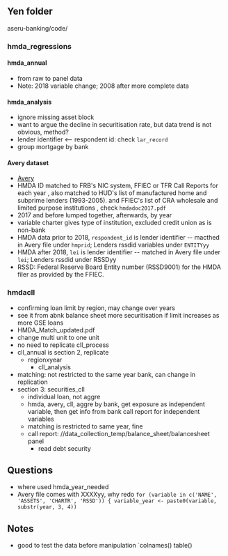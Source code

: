 ## Yen folder
aseru-banking/code/

### hmda_regressions
#### hmda_annual
- from raw to panel data
- Note: 2018 variable change; 2008 after more complete data
#### hmda_analysis 
- ignore missing asset block
- want to argue the decline in securitisation rate, but data trend is not obvious, method?
- lender identifier <-- respondent id: check `lar_record`
- group mortgage by bank
#### Avery dataset
- [Avery](https://sites.google.com/site/neilbhutta/data)
- HMDA ID matched to FRB's NIC system, FFIEC or TFR Call Reports for each year , also matched to HUD's list of manufactured home and subprime lenders (1993-2005). and FFIEC's list of CRA wholesale and limited purpose institutions , check `hmdadoc2017.pdf`
- 2017 and before lumped together, afterwards, by year 
- variable charter gives type of institution, excluded credit union as is non-bank
- HMDA data prior to 2018, `respondent_id` is lender identifier -- macthed in Avery file under `hmprid`; Lenders rssdid variables under `ENTITYyy`
- HMDA after 2018, `lei` is lender identifier -- matched in Avery file under `lei`; Lenders rssdid under RSSDyy
- RSSD: Federal Reserve Board Entity number (RSSD9001) for the HMDA filer as
provided by the FFIEC.
  


### hmdacll
- confirming loan limit by region, may change over years
- see it from abnk balance sheet more securitisation if limit increases as more GSE loans 
- HMDA_Match_updated.pdf
- change multi unit to one unit
- no need to replicate cll_process
- cll_annual is section 2, replicate
    - regionxyear
      - cll_analysis
- matching: not restricted to the same year bank, can change in replication
- section 3: securities_cll
  - individual loan, not aggre
  - hmda, avery, cll, aggre by bank, get exposure as independent variable, then get info from bank call report for independent variables
  - matching is restricted to same year, fine
  - call report: //data_collection_temp/balance_sheet/balancesheet panel
      - read debt security 

 ## Questions 
 - where used hmda_year_needed
 - Avery file comes with XXXXyy, why redo `for (variable in c('NAME', 'ASSETS', 'CHARTR', 'RSSD')) {
		variable_year <- paste0(variable, substr(year, 3, 4))`
## Notes
- good to test the data before manipulation
  `colnames() table() 
  
